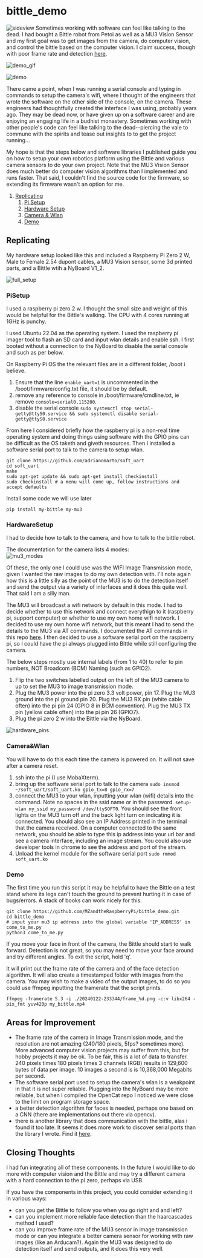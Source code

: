 # bittle_demo
![sideview](./assets/side_view.jpg)
Sometimes working with software can feel like talking to the dead. I had bought a Bittle robot from Petoi as well as a MU3 Vision Sensor and my first goal was to get images from the camera, do computer vision, and control the bittle based on the computer vision. I claim success, though with poor frame rate and detection [here](https://youtube.com/shorts/tQmUvWTJrBk).  

![demo_gif](./assets/demo.gif)

![demo](./assets/demo.PNG)

There came a point, when I was running a serial console and typing in commands to setup the camera's wifi, where I thought of the engineers that wrote the software on the other side of the console, on the camera. These engineers had thoughtfully created the interface I was using, probably years ago. They may be dead now, or have given up on a software career and are enjoying an engaging life in a budhist monastery. Sometimes working with other people's code can feel like talking to the dead--piercing the vale to commune with the spirits and tease out insights to to get the project running...

My hope is that the steps below and software libraries I published guide you on how to setup your own robotics platform using the Bittle and various camera sensors to do your own project. Note that the MU3 Vision Sensor does much better do computer vision algorithms than I implemented and runs faster. That said, I couldn't find the source code for the firmware, so extending its firmware wasn't an option for me.

1. [Replicating](#Replicating)
    1. [Pi Setup](#PiSetup)
    2. [Hardware Setup](#HardwareSetup)
    3. [Camera & Wlan](#Camera&Wlan)
    4. [Demo](#Demo)  

## Replicating

My hardware setup looked like this and included a Raspberry Pi Zero 2 W, Male to Female 2.54 dupont cables, a MU3 Vision sensor, some 3d printed parts, and a Bittle wtih a NyBoard V1_2.  

![full_setup](./assets/full_hardware_setup.jpg)


### PiSetup

I used a raspberry pi zero 2 w. I thought the small size and weight of this would be helpful for the Bittle's walking. The CPU with 4 cores running at 1GHz is punchy.  

I used Ubuntu 22.04 as the operating system. I used the raspberry pi imager tool to flash an SD card and input wlan details and enable ssh. I first booted without a connection to the NyBoard to disable the serial console and such as per below.  

On Raspberry Pi OS the the relevant files are in a different folder, /boot i believe.
1. Ensure that the line `enable_uart=1` is uncommented in the /boot/firmware/config.txt file, it should be by default.
2. remove any reference to console in /boot/firmware/cmdline.txt, ie remove `console=serial0,115200`.
3. disable the serial console `sudo systemctl stop serial-getty@ttyS0.service && sudo systemctl disable serial-getty@ttyS0.service`

From here I considered briefly how the raspberry pi is a non-real time operating system and doing things using software with the GPIO pins can be difficult as the OS taketh and giveth resources. Then I installed a software serial port to talk to the camera to setup wlan.  


```
git clone https://github.com/adrianomarto/soft_uart
cd soft_uart
make
sudo apt-get update && sudo apt-get install checkinstall
sudo checkinstall # a menu will come up, follow instructions and accept defaults
```  

Install some code we will use later
```
pip install my-bittle my-mu3
```

### HardwareSetup

I had to decide how to talk to the camera, and how to talk to the bittle robot.


The documentation for the camera lists 4 modes:  
![mu3_modes](./assets/MU3_modes.PNG)  

Of these, the only one I could use was the WIFI Image Transmission mode, given I wanted the raw images to do my own detection with. I'll note again how this is a little silly as the point of the MU3 is to do the detection itself and send the output via a variety of interfaces and it does this quite well. That said I am a silly man.  

The MU3 will broadcast a wifi network by default in this mode. I had to decide whether to use this network and connect everythign to it (raspberry pi, support computer) or whether to use my own home wifi network. I decided to use my own home wifi network, but this meant I had to send the details to the MU3 via AT commands. I documented the AT commands in this repo [here](https://github.com/MZandtheRaspberryPi/my_mu3). I then decided to use a software serial port on the raspberry pi, so I could have the pi always plugged into Bittle while still configuring the camera.


The below steps mostly use internal labels (from 1 to 40) to refer to pin numbers, NOT Broadcom (BCM) Naming (such as GPIO2). 
1. Flip the two switches labelled output on the left of the MU3 camera to up to set the MU3 to image transmission mode.  
2. Plug the MU3 power into the pi zero 3.3 volt power, pin 17. Plug the MU3 ground into the pi ground pin 20. Plug the MU3 RX pin (white cable often) into the pi pin 24 (GPIO 8 in BCM convention). Plug the MU3 TX pin (yellow cable often) into the pi pin 26 (GPIO7). 
3. Plug the pi zero 2 w into the Bittle via the NyBoard.

![hardware_pins](./assets/pizero2.jpg)

### Camera&Wlan
You will have to do this each time the camera is powered on. It will not save after a camera reset.  
1. ssh into the pi (I use MobaXterm).  
2. bring up the software serial port to talk to the camera `sudo insmod ~/soft_uart/soft_uart.ko gpio_tx=8 gpio_rx=7`
3. connect the MU3 to your wlan, inputting your wlan (wifi) details into the command. Note no spaces in the ssid name or in the password.  `setup-wlan my_ssid my_password /dev/ttySOFT0`. You should see the front lights on the MU3 turn off and the back light turn on indicating it is connected. You should also see an IP Address printed in the terminal that the camera received. On a computer connected to the same network, you should be able to type this ip address into your url bar and see a camera interface, including an image stream. You could also use developer tools in chrome to see the address and port of the stream.    
4. Unload the kernel module for the software serial port `sudo rmmod soft_uart.ko`

### Demo
The first time you run this script it may be helpful to have the Bittle on a test stand where its legs can't touch the ground to prevent hurting it in case of bugs/errors. A stack of books can work nicely for this.  

```
git clone https://github.com/MZandtheRaspberryPi/bittle_demo.git  
cd bittle_demo
# input your mu3 ip address into the global variable 'IP_ADDRESS' in come_to_me.py
python3 come_to_me.py
```

If you move your face in front of the camera, the Bittle should start to walk forward. Detection is not great, so you may need to move your face around and try different angles. To exit the script, hold 'q'.

It will print out the frame rate of the camera and of the face detection algorithm. It will also create a timestamped folder with images from the camera. You may wish to make a video of the output images, to do so you could use ffmpeg inputting the framerate that the script prints.   

```
ffmpeg -framerate 5.3 -i ./20240122-233344/frame_%d.png -c:v libx264 -pix_fmt yuv420p my_bittle.mp4
```


## Areas for Improvement
* The frame rate of the camera in Image Transmission mode, and the resolution are not amazing (240/180 pixels, 5fps? sometimes more). More advanced computer vision projects may suffer from this, but for hobby projects it may be ok. To be fair, this is a lot of data to transfer. 240 pixels times 180 pixels times 3 channels (RGB) results in 129,600 bytes of data per image. 10 images a second is is 10,368,000 Megabits per second.
* The software serial port used to setup the camera's wlan is a weakpoint in that it is not super reliable. Plugging into the NyBoard may be more reliable, but when I compiled the OpenCat repo I noticed we were close to the limit on program storage space.
* a better detection algorithm for faces is needed, perhaps one based on a CNN (there are implementations out there via opencv).
* there is another library that does communication with the bittle, alas i found it too late. It seems it does more work to discover serial ports than the library I wrote. Find it [here](https://pypi.org/project/pyBittle/).

## Closing Thoughts
I had fun integrating all of these components. In the future I would like to do more with computer vision and the Bittle and may try a different camera with a hard connection to the pi zero, perhaps via USB.

If you have the components in this project, you could consider extending it in various ways:
* can you get the Bittle to follow you when you go right and and left?
* can you implement more reliable face detection than the haarcascades method I used?
* can you improve frame rate of the MU3 sensor in image transmission mode or can you integrate a better camera sensor for working with raw images (like an Arducam?). Again the MU3 was designed to do detection itself and send outputs, and it does this very well.

